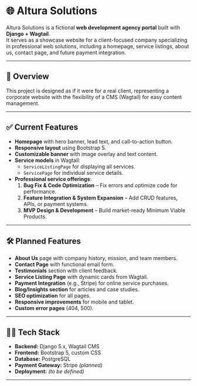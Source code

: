 # 🌐 Altura Solutions

Altura Solutions is a fictional **web development agency portal** built with **Django + Wagtail**.  
It serves as a showcase website for a client-focused company specializing in professional web solutions, including a homepage, service listings, about us, contact page, and future payment integration.

---

## 📌 Overview

This project is designed as if it were for a real client, representing a corporate website with the flexibility of a CMS (Wagtail) for easy content management.

---

## ✅ Current Features

- **Homepage** with hero banner, lead text, and call-to-action button.
- **Responsive layout** using Bootstrap 5.
- **Customizable banner** with image overlay and text content.
- **Service models** in Wagtail:
  - `ServiceListingPage` for displaying all services.
  - `ServicePage` for individual service details.
- **Professional service offerings**:
  1. **Bug Fix & Code Optimization** – Fix errors and optimize code for performance.
  2. **Feature Integration & System Expansion** – Add CRUD features, APIs, or payment systems.
  3. **MVP Design & Development** – Build market-ready Minimum Viable Products.

---

## 🛠 Planned Features

- **About Us** page with company history, mission, and team members.
- **Contact Page** with functional email form.
- **Testimonials** section with client feedback.
- **Service Listing Page** with dynamic cards from Wagtail.
- **Payment Integration** (e.g., Stripe) for online service purchases.
- **Blog/Insights section** for articles and case studies.
- **SEO optimization** for all pages.
- **Responsive improvements** for mobile and tablet.
- **Custom error pages** (404, 500).

---

## 🧑‍💻 Tech Stack

- **Backend:** Django 5.x, Wagtail CMS
- **Frontend:** Bootstrap 5, custom CSS
- **Database:** PostgreSQL
- **Payment Gateway:** Stripe _(planned)_
- **Deployment:** _(to be defined)_

---
